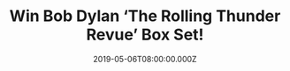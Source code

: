 ---
campaign-uuid: "c-e9bcf5a8-679d-4864-8cc5-3d0f4d76648e"
type: "Competition"
category: "Music"
date: "2019-05-06T08:00:00.000Z"
end-date: "2019-06-06T22:59:00.000Z"
disable-form: false
is_promoted: false
has_entry_page: true
title: "Win Bob Dylan ‘The Rolling Thunder Revue’ Box Set!"
competition-description: "<p>We have on our hands a comprehensive anthology of music\
  \ from the mythic first leg of Bob Dylan's groundbreaking Rolling Thunder Revue\
  \ to giveaway. A 14CD box set including all five of Dylan’s full sets from that\
  \ tour that were professionally recorded.</p>\n<p>Are you his biggest fan? Click\
  \ below for a chance to win.</p>\n"
hero-header: "Win Bob Dylan ‘The Rolling Thunder Revue’ Box Set!"
terms-confirmation: "N/A"
banner-img: "https://assets.expresslyapp.com/asset-80278868-c74e-4a32-b5dd-e035fefa74d8.jpg"
logo-left-href: "aaa.nme.com"
logo-left-image: "https://assets.expresslyapp.com/asset-fbf88d4f-4314-43b0-bda1-e5ef736f74df.jpg"
logo-left-title: "NME AAA"
bg-image-hero: "https://assets.expresslyapp.com/asset-69e83687-4454-4a04-96ef-88f0b42a9e93.jpg"
bg-image-first: "https://assets.expresslyapp.com/asset-373320e9-4248-4978-80d7-759c6da7cd26.jpg"
section1-content: "<p>This collection provides the listener with an intimate insider's\
  \ seat for recently unearthed rehearsals at New York's S.I.R. studios and the Seacrest\
  \ Mote in Falmouth, MA plus a bonus disc showcasing one-of-a-kind performances from\
  \ the tour. Bob Dylan.</p>\n<p>Think no more and enter the form below for a chance\
  \ to win and get ready to listen his greatest tunes now!</p>\n<p>Good luck!</p>\n"
entry-title: "Win Bob Dylan ‘The Rolling Thunder Revue’ Box Set!"
entry-content: "<p>Enter the draw to win Bob Dylan ‘The Rolling Thunder Revue’ Box\
  \ Set\nby completing the form below before 23:59 on the 6th of June  2019.</p>\n"
has-winner: true
winner-title: "CONGRATULATIONS to Joshua W. who won Bob Dylan 'The Rolling Thunder\
  \ Revue' Box Set!"
winner-banner: "https://assets.expresslyapp.com/asset-bb186d6a-cae8-45c5-bfab-5dbd463d7bc6.jpg"
prize-description: "Bob Dylan ‘The Rolling Thunder Revue’ Box Set."
special-conditions: "Multiple entries are allowed up to one every day.\r\nThis competition\
  \ is also available on: http://club.expressly.io/competitons/bob-dylan-rolling-thunder-revenue"
country-restrictions:
- "GB"
---